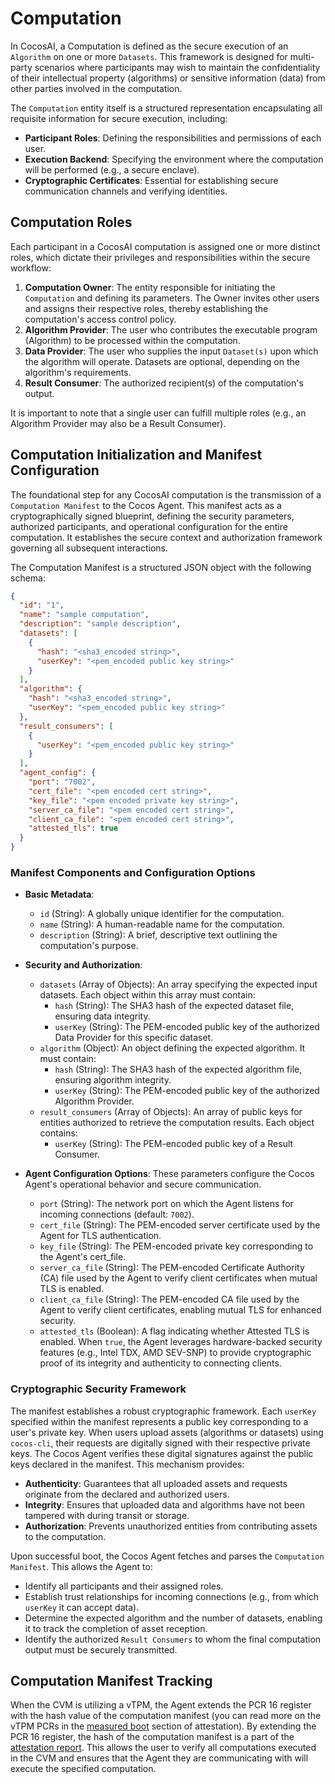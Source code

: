 # Computation

In CocosAI, a Computation is defined as the secure execution of an `Algorithm` on one or more `Datasets`. This framework is designed for multi-party scenarios where participants may wish to maintain the confidentiality of their intellectual property (algorithms) or sensitive information (data) from other parties involved in the computation.

The `Computation` entity itself is a structured representation encapsulating all requisite information for secure execution, including:

- **Participant Roles**: Defining the responsibilities and permissions of each user.
- **Execution Backend**: Specifying the environment where the computation will be performed (e.g., a secure enclave).
- **Cryptographic Certificates**: Essential for establishing secure communication channels and verifying identities.

## Computation Roles

Each participant in a CocosAI computation is assigned one or more distinct roles, which dictate their privileges and responsibilities within the secure workflow:

1. **Computation Owner**: The entity responsible for initiating the `Computation` and defining its parameters. The Owner invites other users and assigns their respective roles, thereby establishing the computation's access control policy.
2. **Algorithm Provider**: The user who contributes the executable program (Algorithm) to be processed within the computation.
3. **Data Provider**: The user who supplies the input `Dataset(s)` upon which the algorithm will operate. Datasets are optional, depending on the algorithm's requirements.
4. **Result Consumer**: The authorized recipient(s) of the computation's output.

It is important to note that a single user can fulfill multiple roles (e.g., an Algorithm Provider may also be a Result Consumer).

## Computation Initialization and Manifest Configuration

The foundational step for any CocosAI computation is the transmission of a `Computation Manifest` to the Cocos Agent. This manifest acts as a cryptographically signed blueprint, defining the security parameters, authorized participants, and operational configuration for the entire computation. It establishes the secure context and authorization framework governing all subsequent interactions.

The Computation Manifest is a structured JSON object with the following schema:

```json
{
  "id": "1",
  "name": "sample computation",
  "description": "sample description",
  "datasets": [
    {
      "hash": "<sha3_encoded string>",
      "userKey": "<pem_encoded public key string>"
    }
  ],
  "algorithm": {
    "hash": "<sha3_encoded string>",
    "userKey": "<pem_encoded public key string>"
  },
  "result_consumers": [
    {
      "userKey": "<pem_encoded public key string>"
    }
  ],
  "agent_config": {
    "port": "7002",
    "cert_file": "<pem encoded cert string>",
    "key_file": "<pem encoded private key string>",
    "server_ca_file": "<pem encoded cert string>",
    "client_ca_file": "<pem encoded cert string>",
    "attested_tls": true
  }
}
```

### Manifest Components and Configuration Options

- **Basic Metadata**:

  - `id` (String): A globally unique identifier for the computation.
  - `name` (String): A human-readable name for the computation.
  - `description` (String): A brief, descriptive text outlining the computation's purpose.

- **Security and Authorization**:

  - `datasets` (Array of Objects): An array specifying the expected input datasets. Each object within this array must contain:
    - `hash` (String): The SHA3 hash of the expected dataset file, ensuring data integrity.
    - `userKey` (String): The PEM-encoded public key of the authorized Data Provider for this specific dataset.
  - `algorithm` (Object): An object defining the expected algorithm. It must contain:
    - `hash` (String): The SHA3 hash of the expected algorithm file, ensuring algorithm integrity.
    - `userKey` (String): The PEM-encoded public key of the authorized Algorithm Provider.
  - `result_consumers` (Array of Objects): An array of public keys for entities authorized to retrieve the computation results. Each object contains:
    - `userKey` (String): The PEM-encoded public key of a Result Consumer.

- **Agent Configuration Options**: These parameters configure the Cocos Agent's operational behavior and secure communication.

  - `port` (String): The network port on which the Agent listens for incoming connections (default: `7002`).
  - `cert_file` (String): The PEM-encoded server certificate used by the Agent for TLS authentication.
  - `key_file` (String): The PEM-encoded private key corresponding to the Agent's cert_file.
  - `server_ca_file` (String): The PEM-encoded Certificate Authority (CA) file used by the Agent to verify client certificates when mutual TLS is enabled.
  - `client_ca_file` (String): The PEM-encoded CA file used by the Agent to verify client certificates, enabling mutual TLS for enhanced security.
  - `attested_tls` (Boolean): A flag indicating whether Attested TLS is enabled. When `true`, the Agent leverages hardware-backed security features (e.g., Intel TDX, AMD SEV-SNP) to provide cryptographic proof of its integrity and authenticity to connecting clients.

### Cryptographic Security Framework

The manifest establishes a robust cryptographic framework. Each `userKey` specified within the manifest represents a public key corresponding to a user's private key. When users upload assets (algorithms or datasets) using `cocos-cli`, their requests are digitally signed with their respective private keys. The Cocos Agent verifies these digital signatures against the public keys declared in the manifest. This mechanism provides:

- **Authenticity**: Guarantees that all uploaded assets and requests originate from the declared and authorized users.
- **Integrity**: Ensures that uploaded data and algorithms have not been tampered with during transit or storage.
- **Authorization**: Prevents unauthorized entities from contributing assets to the computation.

Upon successful boot, the Cocos Agent fetches and parses the `Computation Manifest`. This allows the Agent to:

- Identify all participants and their assigned roles.
- Establish trust relationships for incoming connections (e.g., from which `userKey` it can accept data).
- Determine the expected algorithm and the number of datasets, enabling it to track the completion of asset reception.
- Identify the authorized `Result Consumers` to whom the final computation output must be securely transmitted.

## Computation Manifest Tracking

When the CVM is utilizing a vTPM, the Agent extends the PCR 16 register with the hash value of the computation manifest (you can read more on the vTPM PCRs in the [measured boot](./attestation-measured-boot.mdx) section of attestation). By extending the PCR 16 register, the hash of the computation manifest is a part of the [attestation report](./attestation-introduction.mdx). This allows the user to verify all computations executed in the CVM and ensures that the Agent they are communicating with will execute the specified computation.
